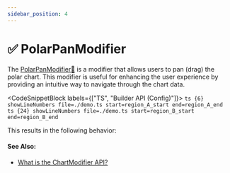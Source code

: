 ```yaml
---
sidebar_position: 4
---
```


# ✅ PolarPanModifier

The [PolarPanModifier:blue_book:](https://www.scichart.com/documentation/js/v4/typedoc/classes/polarpanmodifier.html) is a modifier that allows users to pan (drag) the polar chart. This modifier is useful for enhancing the user experience by providing an intuitive way to navigate through the chart data.

<CodeSnippetBlock labels={["TS", "Builder API (Config)"]}>
    ```ts {6} showLineNumbers file=./demo.ts start=region_A_start end=region_A_end
    ```
    ```ts {24} showLineNumbers file=./demo.ts start=region_B_start end=region_B_end
    ```
</CodeSnippetBlock>

This results in the following behavior:

<LiveDocSnippet name="./demo" />

#### See Also:

* [What is the ChartModifier API?](/docs/2d-charts/chart-modifier-api/chart-modifier-api-overview)